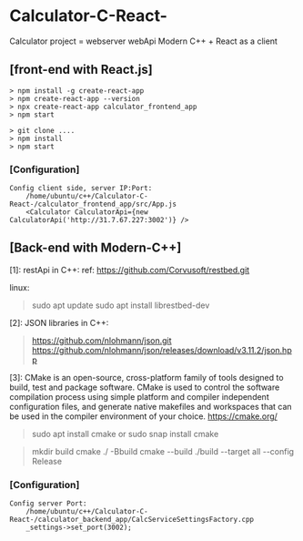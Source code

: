 # Calculator-C-React-
Calculator project = webserver webApi Modern C++ + React as a client

## [front-end with React.js]
```
> npm install -g create-react-app
> npm create-react-app --version
> npx create-react-app calculator_frontend_app
> npm start

> git clone ....
> npm install
> npm start
```

### [Configuration]
```
Config client side, server IP:Port:
	/home/ubuntu/c++/Calculator-C-React-/calculator_frontend_app/src/App.js
    <Calculator CalculatorApi={new CalculatorApi('http://31.7.67.227:3002')} />
```

## [Back-end with Modern-C++]
[1]:
restApi in C++:
ref: https://github.com/Corvusoft/restbed.git

linux:
> sudo apt update
> sudo apt install librestbed-dev

[2]:
JSON libraries in C++:
> https://github.com/nlohmann/json.git
> https://github.com/nlohmann/json/releases/download/v3.11.2/json.hpp

[3]:
CMake is an open-source, cross-platform family of tools designed to build, test and package software. CMake is used to control the software compilation process using simple platform and compiler independent configuration files, and generate native makefiles and workspaces that can be used in the compiler environment of your choice.
https://cmake.org/

> sudo apt install cmake
or
> sudo snap install cmake


> mkdir build
> cmake ./ -Bbuild
> cmake --build ./build --target all --config Release

### [Configuration]
```
Config server Port:
	/home/ubuntu/c++/Calculator-C-React-/calculator_backend_app/CalcServiceSettingsFactory.cpp
	_settings->set_port(3002);
```
